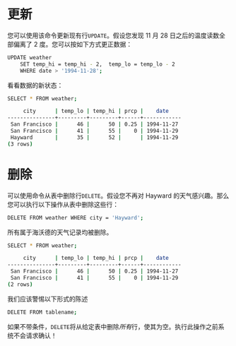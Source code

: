 # 更新

您可以使用该命令更新现有行`UPDATE`。假设您发现 11 月 28 日之后的温度读数全部偏离了 2 度。您可以按如下方式更正数据：

```bash
UPDATE weather
    SET temp_hi = temp_hi - 2,  temp_lo = temp_lo - 2
    WHERE date > '1994-11-28';
```

看看数据的新状态：

```bash
SELECT * FROM weather;

     city      | temp_lo | temp_hi | prcp |    date
---------------+---------+---------+------+------------
 San Francisco |      46 |      50 | 0.25 | 1994-11-27
 San Francisco |      41 |      55 |    0 | 1994-11-29
 Hayward       |      35 |      52 |      | 1994-11-29
(3 rows)
```

# 删除

可以使用命令从表中删除行`DELETE`。假设您不再对 Hayward 的天气感兴趣。那么您可以执行以下操作从表中删除这些行：

```bash
DELETE FROM weather WHERE city = 'Hayward';
```

所有属于海沃德的天气记录均被删除。

```bash
SELECT * FROM weather;
```

```bash
     city      | temp_lo | temp_hi | prcp |    date
---------------+---------+---------+------+------------
 San Francisco |      46 |      50 | 0.25 | 1994-11-27
 San Francisco |      41 |      55 |    0 | 1994-11-29
(2 rows)
```

我们应该警惕以下形式的陈述

```bash
DELETE FROM tablename;
```

如果不带条件，`DELETE`将从给定表中删除*所有*行，使其为空。执行此操作之前系统不会请求确认！